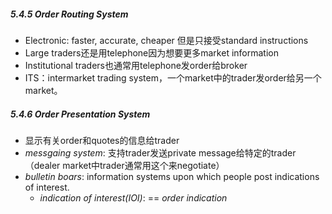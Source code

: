 ##### 5.4.5 Order Routing System

- Electronic: faster, accurate, cheaper 但是只接受standard instructions
- Large traders还是用telephone因为想要更多market information
- Institutional traders也通常用telephone发order给broker
-  ITS：intermarket trading system，一个market中的trader发order给另一个market。

##### 5.4.6 Order Presentation System

- 显示有关order和quotes的信息给trader
- *messgaing system*: 支持trader发送private message给特定的trader（dealer market中trader通常用这个来negotiate）
- *bulletin boars*: information systems upon which people post indications of interest. 
    - *indication of interest(IOI)*: == *order indication*

